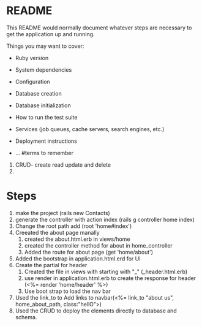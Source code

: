 # README

This README would normally document whatever steps are necessary to get the
application up and running.

Things you may want to cover:

* Ruby version

* System dependencies

* Configuration

* Database creation

* Database initialization

* How to run the test suite

* Services (job queues, cache servers, search engines, etc.)

* Deployment instructions

* ...
#terms to remember
1. CRUD- create read update and delete
2. 
# Steps

1. make the project (rails new Contacts)
2. generate the controller with action index (rails g controller home index)
3. Change the root path add (root 'home#index')
4. Creeated the about page manally
   1. created the about.html.erb in views/home
   2. created the controller method for about in  home_controller
   3. Added the route for about page (get 'home/about')
5. Added the bootstrap in application.html.erd for UI
6. Create the partial for header
   1. Created the file in views with starting with "_" (_header.html.erb)
   2. use render in application.html.erb to create the response for header (<%= render 'home/header' %>)
   3. Use boot strap to load the nav bar
7. Used the link_to to Add links to navbar(<%= link_to "about us", home_about_path, class:"hellO">)
8. Used the CRUD to deploy the elements directly to database and schema.
   

